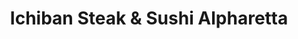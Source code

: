 ---
layout: place
title: "Ichiban Steak & Sushi Alpharetta"
permalink: /georgia/alpharetta/ichiban-steak-sushi-alpharetta.html
stateAbbr: GA
stateName: Georgia
cityName: Alpharetta
seo:
  name: "Ichiban Steak & Sushi Alpharetta"
  type: Restaurant
  links: null
description: "Ichiban Steak & Sushi Alpharetta serves delicious sushi in Alpharetta, Georgia. Try fresh Japanese dishes for a great dining experience. "
place_id: ChIJm4E4B_V19YgRca9YFc8n2zM
photos:
  - name: >-
      places/ChIJm4E4B_V19YgRca9YFc8n2zM/photos/AeeoHcJUe_OsGOEaUNzPxQ-h4YRk_pqQH7RnDoNcy3usgksU-MYHlQMSFytanZR9gKBFP0-6D9Gbb2DjpudxpdqqVRjYEUs8shKfcg0fgblGU0zhN5LoGbLBA2wtCgFGOy9VwKGFvA9T1QCqD-4zQHhOz8fqHrKpNGo31RjDPITErXa9WSPA9VooY364_oHx2ZP_F7ZjwL_yTsHT-ft80cdpiSB7HuXyLBYMVjtr-Mk48J8LwFqypMWlDvJ2-NNXFhx85MVxZHxla5oyG6tMtbfqXcv6dp7srIaCDK9f6_pS7as_q00ui8UV8pQMHfkOJ4kaKTI2h0lx7ctj2NLF0Bwd-28R2J9QgujWrRkCgQbYjrjXnU0KeghnKX3rgnW8xoyxqcVwbfVvey1Mpsb0cQtQ-1GKxgIw0ljw_A0Ic_K8RcU
    widthPx: 980
    heightPx: 563
    authorAttributions:
      - displayName: yudo fendy
        uri: https://maps.google.com/maps/contrib/101528489142765285840
        photoUri: >-
          https://lh3.googleusercontent.com/a/ACg8ocL1sgRcXgCT1GMclZR1lTkteUc6LvhX1OlKSlwztBOIja0dUA=s100-p-k-no-mo
    flagContentUri: >-
      https://www.google.com/local/imagery/report/?cb_client=maps_api_places.places_api&image_key=!1e10!2sCIHM0ogKEICAgIC8gIupaA&hl=en-US
    googleMapsUri: >-
      https://www.google.com/maps/place//data=!3m4!1e2!3m2!1sCIHM0ogKEICAgIC8gIupaA!2e10!4m2!3m1!1s0x88f575f50738819b:0x33db27cf1558af71
  - name: >-
      places/ChIJm4E4B_V19YgRca9YFc8n2zM/photos/AeeoHcLsGtR5o0U9v0vvmKs_p8OxKuxGj2W_U_B6YKy6wA1xwYbQfjM828_J1720tinDWYd_Hbu8d_xBm6uE1Y8t6fINrUpz84bxGPlkZCQJ1wIDD7jj_Py51MqfcmJRwMeooDchCGha4ovxY3O3hrubYlDb4SRRfFBAubUPnoHTkvpMMgEE2aOj5g3nFAXCKP9Uod4aYX6hU-YYcbV798rGXlcXZXGEJkapL5yJ4w_Yr8Qe-I8ZzUYbBubHaShAg8KSdSiINCx8GGEtodW4xgZlUuc-7b4-ua_fWsXJkWPp3SV4Nbu6RRkVumf6LRS3Df1jEE1U547-pG6xar8dPGKxHB2KijbvlRWUKNlsfW7A62_x5hDSgNpsu7UEDUHJZRkOlO_gnTzKXM5BKS2Nk_hVJhirUCE2rCc7vTJCIaNA527bJbnr
    widthPx: 4800
    heightPx: 2700
    authorAttributions:
      - displayName: Kali Maluki
        uri: https://maps.google.com/maps/contrib/110974003358882509153
        photoUri: >-
          https://lh3.googleusercontent.com/a-/ALV-UjW6uosj7ccupHldXrn87h6ANSNdxjdlGxOhM_C_omIF_MZrXN5-=s100-p-k-no-mo
    flagContentUri: >-
      https://www.google.com/local/imagery/report/?cb_client=maps_api_places.places_api&image_key=!1e10!2sCIHM0ogKEICAgICk-dW96gE&hl=en-US
    googleMapsUri: >-
      https://www.google.com/maps/place//data=!3m4!1e2!3m2!1sCIHM0ogKEICAgICk-dW96gE!2e10!4m2!3m1!1s0x88f575f50738819b:0x33db27cf1558af71
  - name: >-
      places/ChIJm4E4B_V19YgRca9YFc8n2zM/photos/AeeoHcI7ACMrvx0aRdaEgivKopnYI-GRe5a8GjNOjVqcCamH1Yo8VLJpfFbsP6rDPv7inC0YnQHn-ThRubkBgX1q8IT8gfhPgqx55jBvGq2RUUKj937m_vsNv3a5gP9FA-b92DslYxBrQfKWmIBQl0UYwNg42WQfP_K-eAmhlUNsA-pePmk_R_XQ88dSFh6_fCA4pvI3FlizQCjPC4jLxNaqWwSsLTi5G6FY8prsGi81AAtfFhHnwhCPvm5FEak3nLdekMyEfmdpj6NJQD7OKetc1XO8dEnasx2QdguMipzp22cJAgzZWywcqwB6LZoXOV3vT0w3ZE6Dof2vG9acWhrHSIFhUVzLdEvsJrSmKfuVt13Lmr2oEvVZGwWL_Fc9Y_anxrkzJRXBVTAmhZsXMJGtiVaNfRDBUf-FefEY_rG_uioFJw
    widthPx: 4800
    heightPx: 3600
    authorAttributions:
      - displayName: Bennie Lau
        uri: https://maps.google.com/maps/contrib/116445947055677778202
        photoUri: >-
          https://lh3.googleusercontent.com/a-/ALV-UjUGNNh5GSBNKfMpmbSJ4IeGKtmvNdCY-9kqAeaDbFp1CqXYE3ZK=s100-p-k-no-mo
    flagContentUri: >-
      https://www.google.com/local/imagery/report/?cb_client=maps_api_places.places_api&image_key=!1e10!2sCIHM0ogKEICAgIC9wITUOw&hl=en-US
    googleMapsUri: >-
      https://www.google.com/maps/place//data=!3m4!1e2!3m2!1sCIHM0ogKEICAgIC9wITUOw!2e10!4m2!3m1!1s0x88f575f50738819b:0x33db27cf1558af71
  - name: >-
      places/ChIJm4E4B_V19YgRca9YFc8n2zM/photos/AeeoHcJ8Ijf5w_SYUpvIsVY4qmMfnfdtXas4qXT6HMTigXha1k0KB0C8YcCoFjXsTzfyKCYzLT0vt0BRCc2mxChrY5GujMovewUYTVqjISTZFuGKl7aTJwPsMUtrsB_WtL3K83jEvmU5_7yQWW70V6cH9tBnXngk7iBmyCAIokVBIBruTJC1J0Rmc2N3fmEQzR_CnEBhQA7lWIfInCe8bO4y-iiXIisMOE9nB-Vb2S5yTT3NYvYLn8sxX2db6kNcLvTEx3DWK4wIu-FNW3NZ2CwahtoyVpI088wkXiNQ1N973E9rjoadrI2pnITjSg6bZAWPMGeixCZ_hIFn30GK7aVdOr3aQWAwecOj2mRMGwvu74cfdF8zs5OIbYcXE9aWrgyPvpsbSYa7Laob3Ai63ntbRUon0Tacqtq0VkUHr9P_CIXo7SCQ
    widthPx: 3072
    heightPx: 4080
    authorAttributions:
      - displayName: Jonathan Rosenburg
        uri: https://maps.google.com/maps/contrib/106031401121642693787
        photoUri: >-
          https://lh3.googleusercontent.com/a-/ALV-UjXsRlGZotdI3Qj39Np_HKgd_VWzn0-8GCTrf9i5EPLZktKtffR-tQ=s100-p-k-no-mo
    flagContentUri: >-
      https://www.google.com/local/imagery/report/?cb_client=maps_api_places.places_api&image_key=!1e10!2sCIHM0ogKEICAgIDdieDzogE&hl=en-US
    googleMapsUri: >-
      https://www.google.com/maps/place//data=!3m4!1e2!3m2!1sCIHM0ogKEICAgIDdieDzogE!2e10!4m2!3m1!1s0x88f575f50738819b:0x33db27cf1558af71
  - name: >-
      places/ChIJm4E4B_V19YgRca9YFc8n2zM/photos/AeeoHcJF9RzLXOlVkvSltoN6ECr6bOzVtoWvDgPuQWkOD9pJ5dRepsm3hn_Krf7MkYfP_yVPgI1MyBv9the9izJwg6FPTeo1nffGkDnBqCEj_qGT3GE6g8huo1F20LuvkOWWrX7j_-7XayT-aPgmHINBw-eEoX2WL_7dDkvvaMMtNiI1pxRqnF_8AtSTtcIbSEjX6GntXnvmI0SvRxHopeiC5ERtTcWkWXbaIcxmw8mN3-EQq2RV9jRqIESAvdMmoIhmXr2o2bijRg7surdJPVGXSChulPyLsn_b7oXhV8CuyQCVuHS3YvYDdeW8LJPB6CkumE3Yv0rRxeVuMyVv5OwWjv5Ep5am_LtuxEutE4S11y-0wWDFNHn0OpIOzypbaQLrIBmuB0qZ3yphTegCd4i0TOXLrpxZkjnXqQFuXYw
    widthPx: 2268
    heightPx: 4032
    authorAttributions:
      - displayName: Robby Sharma
        uri: https://maps.google.com/maps/contrib/116932703816151537292
        photoUri: >-
          https://lh3.googleusercontent.com/a/ACg8ocJTU0tNW1Zf2Rlko0Fj39-1PDFPonj4teNnNiD3lNyYUUH9Ng=s100-p-k-no-mo
    flagContentUri: >-
      https://www.google.com/local/imagery/report/?cb_client=maps_api_places.places_api&image_key=!1e10!2sCIHM0ogKEICAgICXuLFl&hl=en-US
    googleMapsUri: >-
      https://www.google.com/maps/place//data=!3m4!1e2!3m2!1sCIHM0ogKEICAgICXuLFl!2e10!4m2!3m1!1s0x88f575f50738819b:0x33db27cf1558af71
  - name: >-
      places/ChIJm4E4B_V19YgRca9YFc8n2zM/photos/AeeoHcLf4amF8oSa3iP-glafnXFCj5iBq6OsndeTmxmvbbxKJUU4Mzon5uEQQ2gnTkQqignoW8vmDqHd9pvOYHFieM8YMCBaTuGdv-mzYwLHVktgxcd3izlD9K1q8wikWK6lN6nma_TooD6LqhQOu8X1vgpH97nybVimwUHF6efABNgY7basiVi9P6WN18Dfg-Qe0b63L0L-qGUsKdZc-EPLx2IHaLjclFdCVLQoLfKYE0Nkj22c8bEhgz9dka-Y9ca31r_m7ENpNJLpN58pI3GPyUnPsCXr3evmG7mQbe6eI5FZFmWLKQzjjl2ASA1UntBH_BJTMpFqX63bKq15mh7g3yjrDySQIHlrEtLKK1ONQv0Jfd0onSobdIChvXNN2utMXSY-HZ6VrzDK5HAoDLfLiq1ak0JcZfdqE1XcnweLc2uzKNE
    widthPx: 3024
    heightPx: 4032
    authorAttributions:
      - displayName: Onur Yaman
        uri: https://maps.google.com/maps/contrib/114172364038442206767
        photoUri: >-
          https://lh3.googleusercontent.com/a-/ALV-UjV3y-mbx9qXIovo1B59HxhUqWb2vfA9c6TexqGRmWvkc7f4H4RB=s100-p-k-no-mo
    flagContentUri: >-
      https://www.google.com/local/imagery/report/?cb_client=maps_api_places.places_api&image_key=!1e10!2sCIHM0ogKEICAgID92MSJygE&hl=en-US
    googleMapsUri: >-
      https://www.google.com/maps/place//data=!3m4!1e2!3m2!1sCIHM0ogKEICAgID92MSJygE!2e10!4m2!3m1!1s0x88f575f50738819b:0x33db27cf1558af71
  - name: >-
      places/ChIJm4E4B_V19YgRca9YFc8n2zM/photos/AeeoHcIgtB_ejf0hM8tkh5BKivbX6kvl8svMh4HgknAgwyepLbx7ZbQXuxRnhgKKnDlBbzpXaJh4mqrSxBfYeziKD-0Lma2EkpTYXji5Q5c-uAQtpUp5OPTTEmK6EkIgacci5PqUWcXs-nXmoFnubR2hI_Ibt5ofT3UvHtyM9tw_F8Tcc8Ch-esBMuNAv3dy5sbvEgk5ff4ij2iuqUVMOif1RIzzADMSlVXixCm2iglUP-AYoBxG9825kwX_G3Oqsa0baU9eBS76AB6_M03jwV7NH2jhVpBkcFDg8FxyEDk6UKdwy_QoE_eau8yXwGCOcl_r1xv7lNmKI8a04OCj0pl-PJonSp5RDJRMGsid12Dvr5jJRm-Lf9iH7l9EGsWkC5YoH4CuDnxUGnqgwDLjGaZCd97r7MfSc3qF8eEbLidNHMqD5ig0
    widthPx: 3600
    heightPx: 4800
    authorAttributions:
      - displayName: Bennie Lau
        uri: https://maps.google.com/maps/contrib/116445947055677778202
        photoUri: >-
          https://lh3.googleusercontent.com/a-/ALV-UjUGNNh5GSBNKfMpmbSJ4IeGKtmvNdCY-9kqAeaDbFp1CqXYE3ZK=s100-p-k-no-mo
    flagContentUri: >-
      https://www.google.com/local/imagery/report/?cb_client=maps_api_places.places_api&image_key=!1e10!2sCIHM0ogKEICAgIC9wISi8AE&hl=en-US
    googleMapsUri: >-
      https://www.google.com/maps/place//data=!3m4!1e2!3m2!1sCIHM0ogKEICAgIC9wISi8AE!2e10!4m2!3m1!1s0x88f575f50738819b:0x33db27cf1558af71
  - name: >-
      places/ChIJm4E4B_V19YgRca9YFc8n2zM/photos/AeeoHcK13gJjQAp3_2W-z7i42x9d2iCIOwpVPCNxPMQ-Wx3ItHBN66-_QKRj1fOKFrPV2AsBXVVNez5vJMh1w13LdVVb5VIvaHWnNJnXRSvUfUv6Y3PmuG33uMCu57d8PcHq42f3tPSW4EUbis0_KtZPKxtuIx3Q2gDyCnQ3PVyh6dOa_l77xZSUL1fvGfduQPf0Ld5EWTx7CMw2XDpbjioK35CJU4WivnaZ7BKqs8H4bm09M7ZTmP0luInG9PBOwd6aet_EBuCqEiWc2JAC0RfumPFBZmap-Fb5K_rMwfIscW_1wnrY0oPPpUIn2_oz3Wg38S8-i36i4Su7cf74FWMmYXy36P9bj0Q1AU3hqyz-LRL7IVH1pKlirGeRaa3qoNL3LReXOsSFfyz2lO8UM4hTCz-9uULnd_AvkqzYo4pBDbzLRLsL
    widthPx: 4128
    heightPx: 3096
    authorAttributions:
      - displayName: trish smith
        uri: https://maps.google.com/maps/contrib/111144546702079165385
        photoUri: >-
          https://lh3.googleusercontent.com/a-/ALV-UjUpAav5J1CqkAyIIk0sKKKDdd0jUrSD29tgO6M19cegJW8mVfx2=s100-p-k-no-mo
    flagContentUri: >-
      https://www.google.com/local/imagery/report/?cb_client=maps_api_places.places_api&image_key=!1e10!2sCIHM0ogKEICAgIDCs7vw0AE&hl=en-US
    googleMapsUri: >-
      https://www.google.com/maps/place//data=!3m4!1e2!3m2!1sCIHM0ogKEICAgIDCs7vw0AE!2e10!4m2!3m1!1s0x88f575f50738819b:0x33db27cf1558af71
  - name: >-
      places/ChIJm4E4B_V19YgRca9YFc8n2zM/photos/AeeoHcK7vMTm7Bcp0J5QAgzpOc6ExKOHeekteH57P0wbP_IpZ6_q8_AFf2NqgmqCuIO-FyB7apq_AhOiErm1BWkTE5pn7oSPZ8mt8rKGFgzxtWmYZTe4PZpM9ZmMR-DXhDmP6xEn-75OBFmnEmZtDMsA8F_bH_3FPWEzdvLuZXFlbgo3EwtYWa0vqFFc35S5GE4k8U8YpmoXdxoQP8QadEm6gcRFkcSXAC73MXQ-D9M4xkEWvZ4rDgG2Pg0mRooiuYqpMxC967GlnnquxO61r8vkQjafIvrkgY2WESmclGiPLN5PEqOUGeeQn1bzHMRJpXjgRa-0iOfzsuqotmQSjTSJKNOn12DcDQTSgQNfI19kCImlNZDUvDjCnigZCE1XLxgJ3ggLFxgb0UzMi7W5V1KUUkTzkhbxCjXEk2OU4PAsd9uyBg
    widthPx: 3600
    heightPx: 4800
    authorAttributions:
      - displayName: stellarsquad
        uri: https://maps.google.com/maps/contrib/110569380004182142731
        photoUri: >-
          https://lh3.googleusercontent.com/a-/ALV-UjUYMC5tHZhCTdXMSVYHAguzSsHqD_uPLSFFKA7ETOqcNgnvZ1oT=s100-p-k-no-mo
    flagContentUri: >-
      https://www.google.com/local/imagery/report/?cb_client=maps_api_places.places_api&image_key=!1e10!2sCIHM0ogKEICAgICLjKjhNQ&hl=en-US
    googleMapsUri: >-
      https://www.google.com/maps/place//data=!3m4!1e2!3m2!1sCIHM0ogKEICAgICLjKjhNQ!2e10!4m2!3m1!1s0x88f575f50738819b:0x33db27cf1558af71
  - name: >-
      places/ChIJm4E4B_V19YgRca9YFc8n2zM/photos/AeeoHcK9CsegZHxz4HzyqYGZBBKmoyPExY-bwoinl3jkAHksYGUFda05I11OGOi2HT-_WpH7VsRWGkIsDXzMMd026JBkNPRvrhmQ77GePTdVVV2MeOp57I3oekymlMqUiljCKTjP00OumubqJA6UYOKVroi_jYKy5rO0XeXGj2UT8Ba0PdrF_O6wjTqd33t8X3YsLQ6ek36wCWSy3jG9mnTv9QtUqHuiwkyI9ln-R6bNLw2_WhHfLuRK_7RZPjxs22DeQeDNpTEHUyZs_DS_FuNE6mZ31C8TlSZ8DCroDM363Pu5PQZpo64EhbP_2iZ5jID9ANzVFlaSQEsuOa0ATjVCQAWU5MgNksYc646rEztJ_bG-7R4yTFlgloZJencKlndRtKTI_KZQvXMGEtyt1jZN9V7MgYURvZdcM2L3LiVncg-jblfm
    widthPx: 3024
    heightPx: 4032
    authorAttributions:
      - displayName: S. Earle
        uri: https://maps.google.com/maps/contrib/106915836237171700997
        photoUri: >-
          https://lh3.googleusercontent.com/a-/ALV-UjW9nOjfziX3ihW-l7Xxh2tRUguFUQS7Qr6Sz8au7GVah5t8_Md1=s100-p-k-no-mo
    flagContentUri: >-
      https://www.google.com/local/imagery/report/?cb_client=maps_api_places.places_api&image_key=!1e10!2sCIHM0ogKEICAgICqz5KqzQE&hl=en-US
    googleMapsUri: >-
      https://www.google.com/maps/place//data=!3m4!1e2!3m2!1sCIHM0ogKEICAgICqz5KqzQE!2e10!4m2!3m1!1s0x88f575f50738819b:0x33db27cf1558af71
address: 5306 Windward Pkwy W, Alpharetta, GA 30004, USA
street: 5306 Windward Pkwy W
city: Alpharetta
state: GA
zip: '30004'
country: USA
neighborhood: null
latitude: '34.089130'
longitude: '-84.272613'
accessibility_options:
  wheelchairAccessibleParking: true
  wheelchairAccessibleEntrance: true
  wheelchairAccessibleRestroom: true
  wheelchairAccessibleSeating: true
business_status: OPERATIONAL
name: Ichiban Steak & Sushi Alpharetta
google_maps_links:
  directionsUri: >-
    https://www.google.com/maps/dir//''/data=!4m7!4m6!1m1!4e2!1m2!1m1!1s0x88f575f50738819b:0x33db27cf1558af71!3e0
  placeUri: https://maps.google.com/?cid=3736624086203805553
  writeAReviewUri: >-
    https://www.google.com/maps/place//data=!4m3!3m2!1s0x88f575f50738819b:0x33db27cf1558af71!12e1
  reviewsUri: >-
    https://www.google.com/maps/place//data=!4m4!3m3!1s0x88f575f50738819b:0x33db27cf1558af71!9m1!1b1
  photosUri: >-
    https://www.google.com/maps/place//data=!4m3!3m2!1s0x88f575f50738819b:0x33db27cf1558af71!10e5
primary_type: Restaurant
opening_hours:
  regular: null
  current: null
secondary_opening_hours:
  regular:
    weekdayDescriptions: null
    type: null
  current:
    weekdayDescriptions: null
    type: null
phone: null
price_level: null
price_range: null
rating: null
rating_count: 0
website: null
reviews: null
parking_options: null
payment_options: null
allow_dogs: null
curbside_pickup: null
delivery: null
dine_in: null
good_for_children: null
good_for_groups: null
good_for_sports: null
live_music: null
menu_for_children: null
outdoor_seating: null
reservable: null
restroom: null
serves_beer: null
serves_breakfast: null
serves_brunch: null
serves_cocktails: null
serves_coffee: null
serves_dinner: null
serves_dessert: null
serves_lunch: null
serves_vegetarian_food: null
serves_wine: null
takeout: null
update_category: essentials
summary: null

---